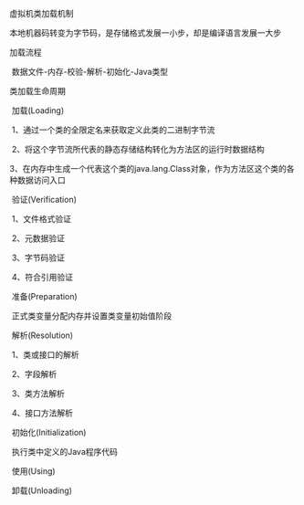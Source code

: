虚拟机类加载机制



本地机器码转变为字节码，是存储格式发展一小步，却是编译语言发展一大步

加载流程

​	数据文件-内存-校验-解析-初始化-Java类型

类加载生命周期

​	加载(Loading)

​		1、通过一个类的全限定名来获取定义此类的二进制字节流

​		2、将这个字节流所代表的静态存储结构转化为方法区的运行时数据结构

​		3、在内存中生成一个代表这个类的java.lang.Class对象，作为方法区这个类的各种数据访问入口

​	验证(Verification)

​		1、文件格式验证

​		2、元数据验证

​		3、字节码验证

​		4、符合引用验证

​	准备(Preparation)

​		正式类变量分配内存并设置类变量初始值阶段

​	解析(Resolution)

​		1、类或接口的解析

​		2、字段解析

​		3、类方法解析

​		4、接口方法解析

​	初始化(Initialization)

​		执行类中定义的Java程序代码

​	使用(Using)

​	卸载(Unloading)